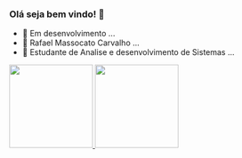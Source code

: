 ### Olá seja bem vindo! 👋

- 🔭 Em desenvolvimento ...
- 🌱 Rafael Massocato Carvalho ...
- 👯 Estudante de Analise e desenvolvimento de Sistemas ...
<div>
  <a href="https://github.com/Rafaelmassocato">
  <img height="150em" src="https://github-readme-stats.vercel.app/api?username=Rafaelmassocato&show_icons=true&theme=solarized-dark&include_all_commits=true&count_private=true"/>
  <img height="150em" src="https://github-readme-stats.vercel.app/api/top-langs/?username=Rafaelmassocato&layout=compact&langs_count=7&theme=solarized-dark"/>
</div>
